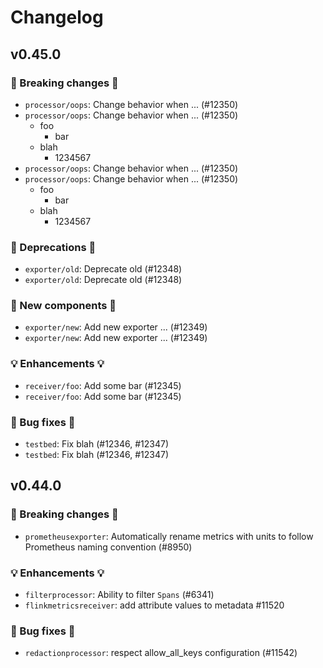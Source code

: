 # Changelog

<!-- next version -->

## v0.45.0

### 🛑 Breaking changes 🛑

- `processor/oops`: Change behavior when ... (#12350)
- `processor/oops`: Change behavior when ... (#12350)
  - foo
    - bar
  - blah
    - 1234567
- `processor/oops`: Change behavior when ... (#12350)
- `processor/oops`: Change behavior when ... (#12350)
  - foo
    - bar
  - blah
    - 1234567

### 🚩 Deprecations 🚩

- `exporter/old`: Deprecate old (#12348)
- `exporter/old`: Deprecate old (#12348)

### 🚀 New components 🚀

- `exporter/new`: Add new exporter ... (#12349)
- `exporter/new`: Add new exporter ... (#12349)

### 💡 Enhancements 💡

- `receiver/foo`: Add some bar (#12345)
- `receiver/foo`: Add some bar (#12345)

### 🧰 Bug fixes 🧰

- `testbed`: Fix blah (#12346, #12347)
- `testbed`: Fix blah (#12346, #12347)

## v0.44.0

### 🛑 Breaking changes 🛑

- `prometheusexporter`: Automatically rename metrics with units to follow Prometheus naming convention (#8950)

### 💡 Enhancements 💡

- `filterprocessor`: Ability to filter `Spans` (#6341)
- `flinkmetricsreceiver`: add attribute values to metadata #11520

### 🧰 Bug fixes 🧰

- `redactionprocessor`: respect allow_all_keys configuration (#11542)
